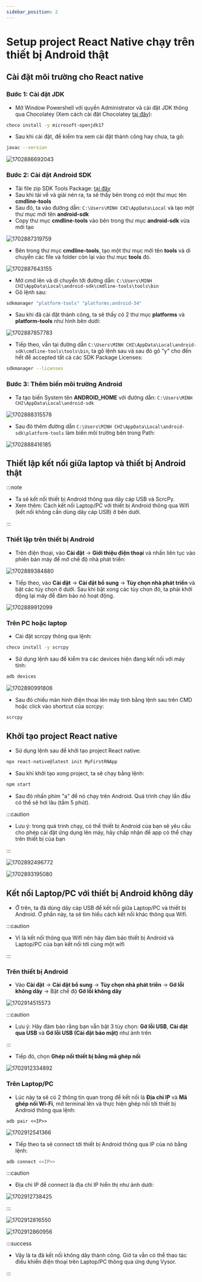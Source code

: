 ```yaml
---
sidebar_position: 2
---
```


# Setup project React Native chạy trên thiết bị Android thật

## Cài đặt môi trường cho React native

### **Bước 1: Cài đặt JDK**

- Mở Window Powershell với quyền Administrator và cài đặt JDK thông qua Chocolatey (Xem cách cài đặt Chocolatey [tại đây](https://chocolatey.org/install#individual-method)):

```bash
choco install -y microsoft-openjdk17
```

- Sau khi cài đặt, để kiểm tra xem cài đặt thành công hay chưa, ta gõ:

```bash
javac --version
```

![1702886692043](image/react-native-setup/1702886692043.png)

### Bước 2: Cài đặt Android SDK

- Tải file zip SDK Tools Package: [tại đây](https://developer.android.com/studio#command-line-tools-only)
- Sau khi tải về và giải nén ra, ta sẽ thấy bên trong có một thư mục tên **cmdline-tools**
- Sau đó, ta vào đường dẫn: `C:\Users\MINH CHI\AppData\Local` và tạo một thư mục mới tên **android-sdk**
- Copy thư mục **cmdline-tools** vào bên trong thư mục **android-sdk** vừa mới tạo

![1702887319759](image/react-native-setup/1702887319759.png)

- Bên trong thư mục **cmdline-tools**, tạo một thư mục mới tên **tools** và di chuyển các file và folder còn lại vào thư mục **tools** đó.

![1702887643155](image/react-native-setup/1702887643155.png)

- Mở cmd lên và di chuyển tới đường dẫn: `C:\Users\MINH CHI\AppData\Local\android-sdk\cmdline-tools\tools\bin`
- Gõ lệnh sau:

```bash
sdkmanager "platform-tools" "platforms;android-34"
```

- Sau khi đã cài đặt thành công, ta sẽ thấy có 2 thư mục **platforms** và **platform-tools** như hình bên dưới:

![1702887857783](image/react-native-setup/1702887857783.png)

- Tiếp theo, vẫn tại đường dẫn `C:\Users\MINH CHI\AppData\Local\android-sdk\cmdline-tools\tools\bin`, ta gõ lệnh sau và sau đó gõ "y" cho đến hết để accepted tất cả các SDK Package Licenses:

```bash
sdkmanager --licenses
```

### Bước 3: Thêm biến môi trường Android

- Ta tạo biến System tên **ANDROID_HOME** với đường dẫn: `C:\Users\MINH CHI\AppData\Local\android-sdk`

![1702888315578](image/react-native-setup/1702888315578.png)

- Sau đó thêm đường dẫn `C:\Users\MINH CHI\AppData\Local\android-sdk\platform-tools` làm biến môi trường bên trong Path:

![1702888416185](image/react-native-setup/1702888416185.png)

## Thiết lập kết nối giữa laptop và thiết bị Android thật

:::note

- Ta sẽ kết nối thiết bị Android thông qua dây cáp USB và ScrcPy.
- Xem thêm: Cách kết nối Laptop/PC với thiết bị Android thông qua Wifi (kết nối không cần dùng dây cáp USB) ở bên dưới.

:::

### Thiết lập trên thiết bị Android

- Trên điện thoại, vào **Cài đặt** -> **Giới thiệu điện thoại** và nhấn liên tục vào phiên bản máy để mở chế độ nhà phát triển:

![1702889384880](image/react-native-setup/1702889384880.png)

- Tiếp theo, vào **Cài đặt** -> **Cài đặt bổ sung** -> **Tùy chọn nhà phát triển** và bật các tùy chọn ở dưới. Sau khi bật xong các tùy chọn đó, ta phải khởi động lại máy để đảm bảo nó hoạt động.

![1702889912099](image/react-native-setup/1702889912099.png)

### Trên PC hoặc laptop

- Cài đặt scrcpy thông qua lệnh:

```bash
choco install -y scrcpy
```

- Sử dụng lệnh sau để kiểm tra các devices hiện đang kết nối với máy tính:

```bash
adb devices
```

![1702890991806](image/react-native-setup/1702890991806.png)

- Sau đó chiếu màn hình điện thoại lên máy tính bằng lệnh sau trên CMD hoặc click vào shortcut của scrcpy:

```bash
scrcpy
```

## Khởi tạo project React native

- Sử dụng lệnh sau để khởi tạo project React native:

```bash
npx react-native@latest init MyFirstRNApp
```

- Sau khi khởi tạo xong project, ta sẽ chạy bằng lệnh:

```bash
npm start
```

- Sau đó nhấn phím "a" để nó chạy trên Android. Quá trình chạy lần đầu có thể sẽ hơi lâu (tầm 5 phút).

:::caution

- Lưu ý: trong quá trình chạy, có thể thiết bị Android của bạn sẽ yêu cầu cho phép cài đặt ứng dụng lên máy, hãy chấp nhận để app có thể chạy trên thiết bị của bạn

:::

![1702892496772](image/react-native-setup/1702892496772.png)

![1702893195080](image/react-native-setup/1702893195080.png)

## Kết nối Laptop/PC với thiết bị Android không dây

- Ở trên, ta đã dùng dây cáp USB để kết nối giữa Laptop/PC và thiết bị Android. Ở phần này, ta sẽ tìm hiểu cách kết nối khác thông qua Wifi.

:::caution

- Vì là kết nối thông qua Wifi nên hãy đảm bảo thiết bị Android và Laptop/PC của bạn kết nối tới cùng một wifi

:::

### Trên thiết bị Android

- Vào **Cài đặt** -> **Cài đặt bổ sung** -> **Tùy chọn nhà phát triển** -> **Gỡ lỗi không dây** -> Bật chế độ **Gỡ lỗi không dây**

![1702914515573](image/react-native-setup/1702914515573.png)

:::caution

- Lưu ý: Hãy đảm bảo rằng bạn vẫn bật 3 tùy chọn: **Gỡ lỗi USB**, **Cài đặt qua USB** và **Gỡ lỗi USB (Cài đặt bảo mật)** như ảnh trên

:::

- Tiếp đó, chọn **Ghép nối thiết bị bằng mã ghép nối**

![1702912334892](image/react-native-setup/1702912334892.png)

### Trên Laptop/PC

- Lúc này ta sẽ có 2 thông tin quan trọng để kết nối là **Địa chỉ IP** và **Mã ghép nối Wi-Fi**, mở terminal lên và thực hiện ghép nối tới thiết bị Android thông qua lệnh:

```
adb pair <<IP>>
```

![1702912541366](image/react-native-setup/1702912541366.png)

- Tiếp theo ta sẽ connect tới thiết bị Android thông qua IP của nó bằng lệnh:

```bash
adb connect <<IP>>
```

:::caution

- Địa chỉ IP để connect là địa chỉ IP hiển thị như ảnh dưới:

![1702912738425](image/react-native-setup/1702912738425.png)

:::

![1702912816550](image/react-native-setup/1702912816550.png)

![1702912860956](image/react-native-setup/1702912860956.png)

:::success

- Vậy là ta đã kết nối không dây thành công. Giờ ta vẫn có thể thao tác điều khiển điện thoại trên Laptop/PC thông qua ứng dụng Vysor.

:::
